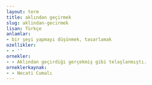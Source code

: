 ```yaml
---
layout: term
title: aklından geçirmek
slug: aklindan-gecirmek
lisan: Türkçe
anlamlar:
- bir şeyi yapmayı düşünmek, tasarlamak
ozellikler:
- - ''
ornekler:
- - Aklından geçirdiği gerçekmiş gibi telaşlanmıştı.
orneklerkaynak:
- - Necati Cumalı
---
```

